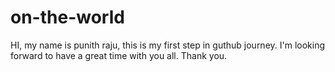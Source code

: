 # on-the-world
HI,
my name is punith raju, this is my first step in guthub journey. I'm looking forward to have a great time with you all. Thank you.
